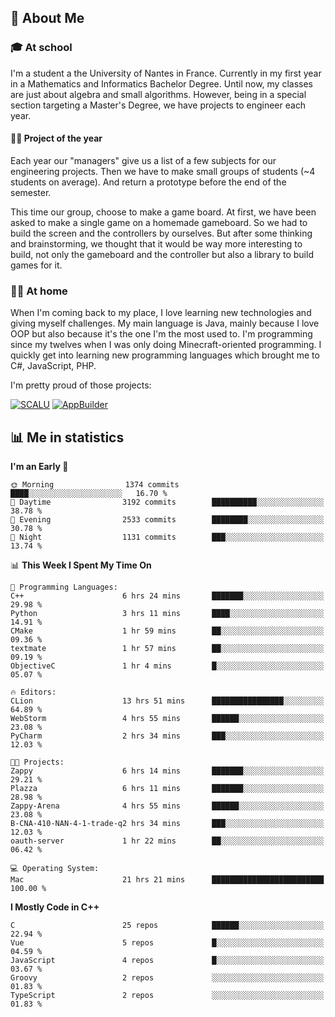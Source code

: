 ## 👀 About Me

### 🎓 At school

I'm a student a the University of Nantes in France. Currently in my first year in a Mathematics and Informatics Bachelor Degree. Until now, my classes are just about algebra and small algorithms. However, being in a special section targeting a Master's Degree, we have projects to engineer each year. 

#### 🔧🔬 Project of the year

Each year our "managers" give us a list of a few subjects for our engineering projects. Then we have to make small groups of students (~4 students on average). And return a prototype before the end of the semester.

This time our group, choose to make a game board. At first, we have been asked to make a single game on a homemade gameboard. So we had to build the screen and the controllers by ourselves. 
But after some thinking and brainstorming, we thought that it would be way more interesting to build, not only the gameboard and the controller but also a library to build games for it.

### 👨‍💻 At home

When I'm coming back to my place, I love learning new technologies and giving myself challenges. My main language is Java, mainly because I love OOP but also because it's the one I'm the most used to. I'm programming since my twelves when I was only doing Minecraft-oriented programming.  I quickly get into learning new programming languages which brought me to C#, JavaScript, PHP. 

I'm pretty proud of those projects:

[![SCALU](https://github-readme-stats.vercel.app/api/pin?username=renardfute&repo=SCALU)](https://github.com/renardfute/scalu)
[![AppBuilder](https://github-readme-stats.vercel.app/api/pin?username=pulsedev2&repo=AppBuilder)](https://github.com/pulsedev2/AppBuilder)

## 📊 Me in statistics
<!--START_SECTION:waka-->
**I'm an Early 🐤** 

```text
🌞 Morning                1374 commits        ████░░░░░░░░░░░░░░░░░░░░░   16.70 % 
🌆 Daytime                3192 commits        ██████████░░░░░░░░░░░░░░░   38.78 % 
🌃 Evening                2533 commits        ████████░░░░░░░░░░░░░░░░░   30.78 % 
🌙 Night                  1131 commits        ███░░░░░░░░░░░░░░░░░░░░░░   13.74 % 
```


📊 **This Week I Spent My Time On** 

```text
💬 Programming Languages: 
C++                      6 hrs 24 mins       ███████░░░░░░░░░░░░░░░░░░   29.98 % 
Python                   3 hrs 11 mins       ████░░░░░░░░░░░░░░░░░░░░░   14.91 % 
CMake                    1 hr 59 mins        ██░░░░░░░░░░░░░░░░░░░░░░░   09.36 % 
textmate                 1 hr 57 mins        ██░░░░░░░░░░░░░░░░░░░░░░░   09.19 % 
ObjectiveC               1 hr 4 mins         █░░░░░░░░░░░░░░░░░░░░░░░░   05.07 % 

🔥 Editors: 
CLion                    13 hrs 51 mins      ████████████████░░░░░░░░░   64.89 % 
WebStorm                 4 hrs 55 mins       ██████░░░░░░░░░░░░░░░░░░░   23.08 % 
PyCharm                  2 hrs 34 mins       ███░░░░░░░░░░░░░░░░░░░░░░   12.03 % 

🐱‍💻 Projects: 
Zappy                    6 hrs 14 mins       ███████░░░░░░░░░░░░░░░░░░   29.21 % 
Plazza                   6 hrs 11 mins       ███████░░░░░░░░░░░░░░░░░░   28.98 % 
Zappy-Arena              4 hrs 55 mins       ██████░░░░░░░░░░░░░░░░░░░   23.08 % 
B-CNA-410-NAN-4-1-trade-q2 hrs 34 mins       ███░░░░░░░░░░░░░░░░░░░░░░   12.03 % 
oauth-server             1 hr 22 mins        ██░░░░░░░░░░░░░░░░░░░░░░░   06.42 % 

💻 Operating System: 
Mac                      21 hrs 21 mins      █████████████████████████   100.00 % 
```

**I Mostly Code in C++** 

```text
C                        25 repos            ██████░░░░░░░░░░░░░░░░░░░   22.94 % 
Vue                      5 repos             █░░░░░░░░░░░░░░░░░░░░░░░░   04.59 % 
JavaScript               4 repos             █░░░░░░░░░░░░░░░░░░░░░░░░   03.67 % 
Groovy                   2 repos             ░░░░░░░░░░░░░░░░░░░░░░░░░   01.83 % 
TypeScript               2 repos             ░░░░░░░░░░░░░░░░░░░░░░░░░   01.83 % 
```




<!--END_SECTION:waka-->
